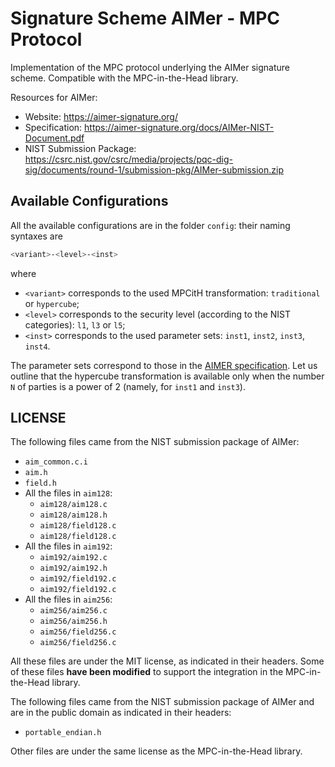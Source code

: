 # Signature Scheme AIMer - MPC Protocol

Implementation of the MPC protocol underlying the AIMer signature scheme. Compatible with the MPC-in-the-Head library.

Resources for AIMer:
 * Website: https://aimer-signature.org/
 * Specification: https://aimer-signature.org/docs/AIMer-NIST-Document.pdf
 * NIST Submission Package: https://csrc.nist.gov/csrc/media/projects/pqc-dig-sig/documents/round-1/submission-pkg/AIMer-submission.zip

## Available Configurations

All the available configurations are in the folder `config`: their naming syntaxes are
```bash
<variant>-<level>-<inst>
```
where
 * `<variant>` corresponds to the used MPCitH transformation: `traditional` or `hypercube`;
 * `<level>` corresponds to the security level (according to the NIST categories): `l1`, `l3` or `l5`;
 * `<inst>` corresponds to the used parameter sets: `inst1`, `inst2`, `inst3`, `inst4`.

The parameter sets correspond to those in the [AIMER specification](https://csrc.nist.gov/csrc/media/Projects/pqc-dig-sig/documents/round-1/spec-files/AIMer-spec-web.pdf). Let us outline that the hypercube transformation is available only when the number `N` of parties is a power of 2 (namely, for `inst1` and `inst3`).

## LICENSE

The following files came from the NIST submission package of AIMer:
 * `aim_common.c.i`
 * `aim.h`
 * `field.h`
 * All the files in `aim128`:
   * `aim128/aim128.c`
   * `aim128/aim128.h`
   * `aim128/field128.c`
   * `aim128/field128.c`
 * All the files in `aim192`:
   * `aim192/aim192.c`
   * `aim192/aim192.h`
   * `aim192/field192.c`
   * `aim192/field192.c`
 * All the files in `aim256`:
   * `aim256/aim256.c`
   * `aim256/aim256.h`
   * `aim256/field256.c`
   * `aim256/field256.c`

All these files are under the MIT license, as indicated in their headers. Some of these files **have been modified** to support the integration in the MPC-in-the-Head library.

The following files came from the NIST submission package of AIMer and are in the public domain as indicated in their headers:
 * `portable_endian.h`

Other files are under the same license as the MPC-in-the-Head library.
